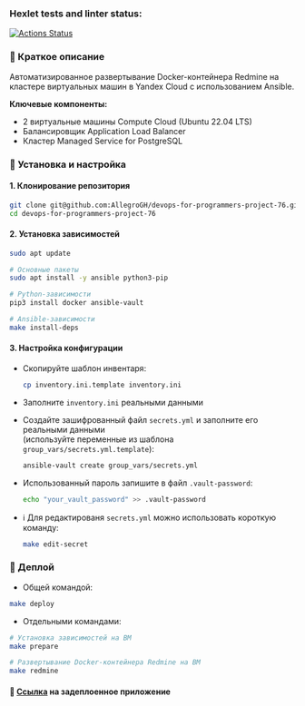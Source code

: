 ### Hexlet tests and linter status:
[![Actions Status](https://github.com/AllegroGH/devops-for-programmers-project-76/actions/workflows/hexlet-check.yml/badge.svg)](https://github.com/AllegroGH/devops-for-programmers-project-76/actions)

### :small_blue_diamond: Краткое описание
Автоматизированное развертывание Docker-контейнера Redmine на кластере виртуальных машин в Yandex Cloud с использованием Ansible.

**Ключевые компоненты:**
- 2 виртуальные машины Compute Cloud (Ubuntu 22.04 LTS)
- Балансировщик Application Load Balancer
- Кластер Managed Service for PostgreSQL

### :small_blue_diamond: Установка и настройка
#### 1. Клонирование репозитория
```bash
git clone git@github.com:AllegroGH/devops-for-programmers-project-76.git
cd devops-for-programmers-project-76
```
#### 2. Установка зависимостей
```bash
sudo apt update

# Основные пакеты
sudo apt install -y ansible python3-pip

# Python-зависимости
pip3 install docker ansible-vault

# Ansible-зависимости
make install-deps
```
#### 3. Настройка конфигурации
- Скопируйте шаблон инвентаря:
   ```bash
   cp inventory.ini.template inventory.ini
   ```
- Заполните `inventory.ini` реальными данными</br>

- Создайте зашифрованный файл `secrets.yml` и заполните его реальными данными</br>
(используйте переменные из шаблона `group_vars/secrets.yml.template`):
  ```bash
  ansible-vault create group_vars/secrets.yml
  ```
- Использованный пароль запишите в файл `.vault-password`:
  ```bash
  echo "your_vault_password" >> .vault-password
  ```
- :information_source: Для редактированя `secrets.yml` можно использовать короткую команду:
  ```bash
  make edit-secret
  ```

### :small_blue_diamond: Деплой
- Общей командой:
```bash
make deploy
```
- Отдельными командами:
```bash
# Установка зависимостей на ВМ
make prepare

# Развертывание Docker-контейнера Redmine на ВМ
make redmine
```
#### :link: [Ссылка](https://allegrohub.ru) на задеплоенное приложение